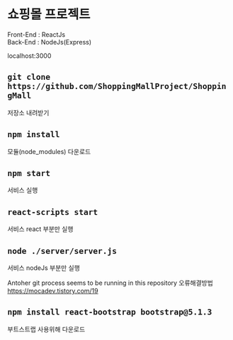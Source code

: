 # 쇼핑몰 프로젝트

Front-End : ReactJs   
Back-End  : NodeJs(Express)   
   
localhost:3000

## `git clone https://github.com/ShoppingMallProject/ShoppingMall`

저장소 내려받기

## `npm install`

모듈(node_modules) 다운로드

## `npm start`

서비스 실행

## `react-scripts start`

서비스 react 부분만 실행

## `node ./server/server.js`

서비스 nodeJs 부분만 실행

Antoher git process seems to be running in this repository 오류해결방법
https://mocadev.tistory.com/19

## `npm install react-bootstrap bootstrap@5.1.3`

부트스트랩 사용위해 다운로드

